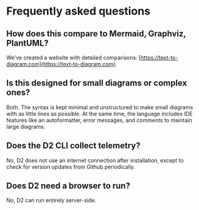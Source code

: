 # Frequently asked questions

## How does this compare to Mermaid, Graphviz, PlantUML?

We've created a website with detailed comparisons:
[https://text-to-diagram.com](https://text-to-diagram.com).

## Is this designed for small diagrams or complex ones?

Both. The syntax is kept minimal and unstructured to make small diagrams with as little
lines as possible. At the same time, the language includes IDE features like an
autoformatter, error messages, and comments to maintain large diagrams.

## Does the D2 CLI collect telemetry?

No, D2 does not use an internet connection after installation, except to check for version
updates from Github periodically.

## Does D2 need a browser to run?

No, D2 can run entirely server-side.
